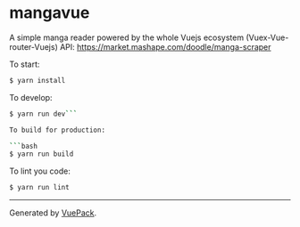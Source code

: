 # mangavue
A simple manga reader powered by the whole Vuejs ecosystem (Vuex-Vue-router-Vuejs)
API: https://market.mashape.com/doodle/manga-scraper

To start:

```bash
$ yarn install
```

To develop:

```bash
$ yarn run dev```

To build for production:

```bash
$ yarn run build
```

To lint you code:

```bash
$ yarn run lint
```


---

Generated by [VuePack](https://github.com/egoist/vuepack).
